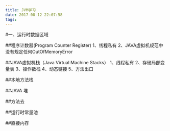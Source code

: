 ```yaml
---
title: JVM学习
date: 2017-08-12 22:07:58
tags:
---
```

#一、运行时数据区域

##程序计数器(Program Counter Register)
1、线程私有 2、JAVA虚拟机规范中没有规定任何OutOfMemoryError

##JAVA虚拟机栈（Java Virtual Machine Stacks）
1、线程私有
2、存储局部变量表
3、操作数栈
4、动态链接
5、方法出口

##本地方法栈

##JAVA 堆

##方法去

##运行时常量池

##直接内存
